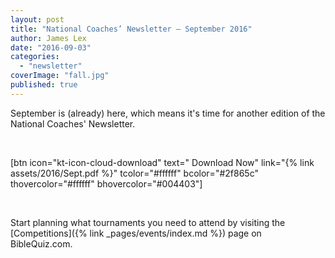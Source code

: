 ```yaml
---
layout: post
title: "National Coaches’ Newsletter – September 2016"
author: James Lex
date: "2016-09-03"
categories: 
  - "newsletter"
coverImage: "fall.jpg"
published: true
---
```


September is (already) here, which means it's time for another edition of the National Coaches' Newsletter.

 

\[btn icon="kt-icon-cloud-download" text=" Download Now" link="{% link assets/2016/Sept.pdf %}" tcolor="#ffffff" bcolor="#2f865c" thovercolor="#ffffff" bhovercolor="#004403"\]

 

Start planning what tournaments you need to attend by visiting the [Competitions]({% link _pages/events/index.md %}) page on BibleQuiz.com.
